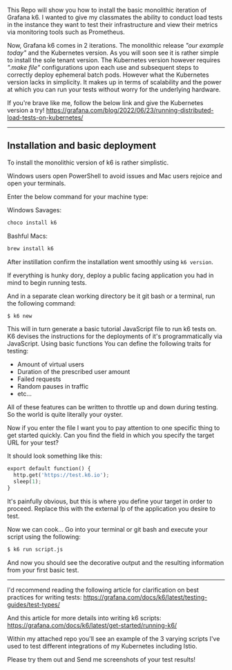 
This Repo will show you how to install the basic monolithic iteration of Grafana k6. I wanted to give my classmates the ability to conduct load tests in the instance they want to test their infrastructure and view their metrics via monitoring tools such as Prometheus.  

Now, Grafana k6 comes in 2 iterations. The monolithic release *"our example today"* and the Kubernetes version. As you will soon see it is rather simple to install the sole tenant version. The Kubernetes version however requires *".make file"* configurations upon each use and subsequent steps to correctly deploy ephemeral batch pods. However what the Kubernetes version lacks in simplicity. It makes up in terms of scalability and the power at which you can run your tests without worry for the underlying hardware. 

If you're brave like me, follow the below link and give the Kubernetes version a try! 
https://grafana.com/blog/2022/06/23/running-distributed-load-tests-on-kubernetes/

---
## Installation and basic deployment

To install the monolithic version of k6 is rather simplistic. 

Windows users open PowerShell to avoid issues and Mac users rejoice and open your terminals. 

Enter the below command for your machine type:

Windows Savages:
```python
choco install k6
```

Bashful Macs:
```python
brew install k6
```


After instillation confirm the installation went smoothly using `k6 version`.

If everything is hunky dory, deploy a public facing application you had in mind to begin running tests. 

And in a separate clean working directory be it git bash or a terminal, run the following command:
```python
$ k6 new
```

This will in turn generate a basic tutorial JavaScript file to run k6 tests on. K6 devises the instructions for the deployments of it's programmatically via JavaScript. Using basic functions You can define the following traits for testing: 

- Amount of virtual users
- Duration of the prescribed user amount
- Failed requests 
- Random pauses in traffic
- etc...

All of these features can be written to throttle up and down during testing. So the world is quite literally your oyster. 

Now if you enter the file I want you to pay attention to one specific thing to get started quickly.
Can you find the field in which you specify the target URL for your test? 

It should look something like this:
```python
export default function() {
  http.get('https://test.k6.io');
  sleep(1);
}
```
It's painfully obvious, but this is where you define your target in order to proceed. Replace this with the external Ip of the application you desire to test. 

Now we can cook... 
Go into your terminal or git bash and execute your script using the following:
```python
$ k6 run script.js
```
And now you should see the decorative output and the resulting information from your first basic test. 

---
I'd recommend reading the following article for clarification on best practices for writing tests:
https://grafana.com/docs/k6/latest/testing-guides/test-types/

And this article for more details into writing k6 scripts:
https://grafana.com/docs/k6/latest/get-started/running-k6/

Within my attached repo you'll see an example of the 3 varying scripts I've used to test different integrations of my Kubernetes including Istio.  

Please try them out and Send me screenshots of your test results!

